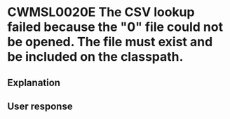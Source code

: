 # CWMSL0020E The CSV lookup failed because the "0" file could not be opened. The file must exist and be included on the classpath.

## Explanation

## User response